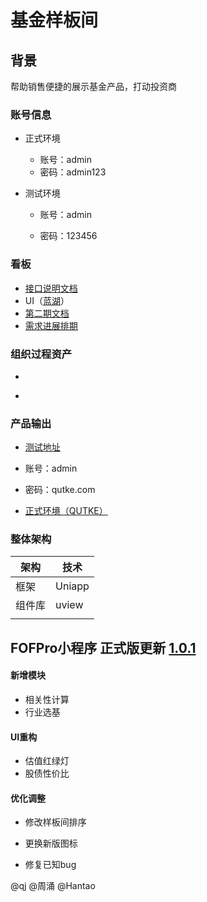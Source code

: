 

# 基金样板间



## 背景

帮助销售便捷的展示基金产品，打动投资商



### 账号信息

- 正式环境
  - 账号：admin
  - 密码：admin123
  
- 测试环境
  - 账号：admin
  
  - 密码：123456
  
    

### 看板

- [接口说明文档](https://apifox.com/apidoc/shared-a0931695-cd58-4703-bd0c-802fb6b839e3)
- UI（[蓝湖](https://lanhuapp.com/web/#/item/project/detailDetach?pid=44882ee3-6a05-491b-bd60-b0c0462f850e&project_id=44882ee3-6a05-491b-bd60-b0c0462f850e&image_id=2ead1f95-9971-4c18-8fba-eadb512374f2&fromEditor=true)）
- [第二期文档](https://v1z34hcxct.feishu.cn/docx/Uxz0dkJpwo5p1Xx6PEpcVvJ7nVb?from=from_copylink)
- [需求进展排期](https://v1z34hcxct.feishu.cn/base/SlxwbG31oa1Zlps1EPacU8vUnQc?table=tblabk4jc3HEQdKj&view=vew2GD29ZC)

### 组织过程资产

- 

- ```
  
  
  ```

  






### 产品输出

- [测试地址](https://test.datumwealth.com/funddatabrowse/tableAubrowse/index)

- 账号：admin

- 密码：qutke.com

- [正式环境（QUTKE）](https://sampleroom.qutke.com/)

  

### 整体架构

| 架构   | 技术   |
| ------ | ------ |
| 框架   | Uniapp |
| 组件库 | uview  |
|        |        |

## FOFPro小程序 正式版更新  [1.0.1](2023-08-18)

#### 新增模块

- 相关性计算
- 行业选基

#### UI重构

- 估值红绿灯
- 股债性价比

#### 优化调整

- 修改样板间排序
- 更换新版图标

- 修复已知bug



@qj @周涌 @Hantao
